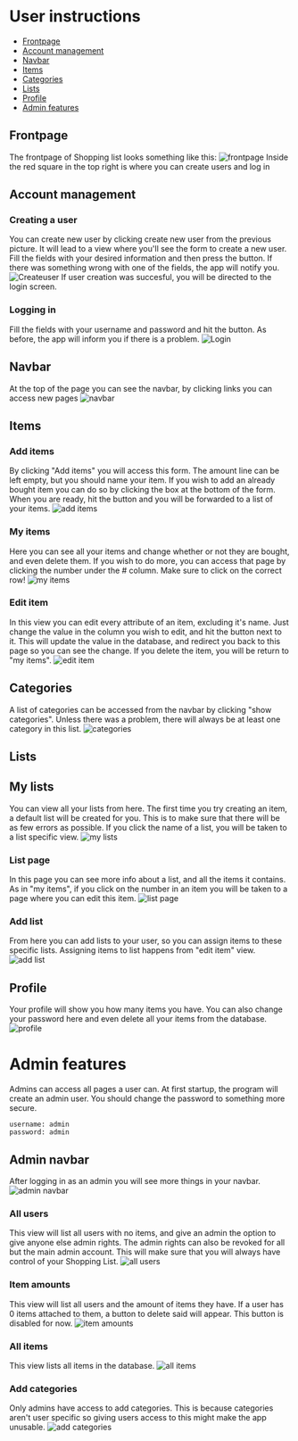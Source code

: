 # User instructions
 <!-- TOC depthFrom:2 depthTo:6 withLinks:1 updateOnSave:1 orderedList:0 -->
 - [Frontpage](#frontpage)
 - [Account management](#account_management)
 - [Navbar](#navbar)
 - [Items](#items)
 - [Categories](#categories)
 - [Lists](#lists)
 - [Profile](#profile)
 - [Admin features](#admin_features)
 <!-- /TOC -->
## Frontpage
The frontpage of Shopping list looks something like this:
![frontpage](https://github.com/lossitomatossi/ShoppingList/blob/master/documentation/Pictures/index.PNG)
Inside the red square in the top right is where you can create users and log in
## Account management
### Creating a user
You can create new user by clicking create new user from the previous picture. It will lead to a view where you'll see the form to create a new user. Fill the fields with your desired information and then press the button. If there was something wrong with one of the fields, the app will notify you.
![Createuser](https://github.com/lossitomatossi/ShoppingList/blob/master/documentation/Pictures/create%20user.PNG)
If user creation was succesful, you will be directed to the login screen.
### Logging in
Fill the fields with your username and password and hit the button. As before, the app will inform you if there is a problem.
![Login](https://github.com/lossitomatossi/ShoppingList/blob/master/documentation/Pictures/login.PNG)
## Navbar
At the top of the page you can see the navbar, by clicking links you can access new pages
![navbar](https://github.com/lossitomatossi/ShoppingList/blob/master/documentation/Pictures/user_navbar.PNG)
## Items
### Add items
By clicking "Add items" you will access this form. The amount line can be left empty, but you should name your item. If you wish to add an already bought item you can do so by clicking the box at the bottom of the form. When you are ready, hit the button and you will be forwarded to a list of your items.
![add items](https://github.com/lossitomatossi/ShoppingList/blob/master/documentation/Pictures/adding%20item.PNG)
### My items
Here you can see all your items and change whether or not they are bought, and even delete them. If you wish to do more, you can access that page by clicking the number under the # column. Make sure to click on the correct row!
![my items](https://github.com/lossitomatossi/ShoppingList/blob/master/documentation/Pictures/my%20items.PNG)
### Edit item
In this view you can edit every attribute of an item, excluding it's name. Just change the value in the column you wish to edit, and hit the button next to it. This will update the value in the database, and redirect you back to this page so you can see the change. If you delete the item, you will be return to "my items".
![edit item](https://github.com/lossitomatossi/ShoppingList/blob/master/documentation/Pictures/edit%20item.PNG)
## Categories
A list of categories can be accessed from the navbar by clicking "show categories". Unless there was a problem, there will always be at least one category in this list.
![categories](https://github.com/lossitomatossi/ShoppingList/blob/master/documentation/Pictures/categories.PNG)
## Lists
## My lists
You can view all your lists from here. The first time you try creating an item, a default list will be created for you. This is to make sure that there will be as few errors as possible. If you click the name of a list, you will be taken to a list specific view.
![my lists](https://github.com/lossitomatossi/ShoppingList/blob/master/documentation/Pictures/my%20lists.PNG)
### List page
In this page you can see more info about a list, and all the items it contains. As in "my items", if you click on the number in an item you will be taken to a page where you can edit this item.
![list page](https://github.com/lossitomatossi/ShoppingList/blob/master/documentation/Pictures/list_page.PNG)
### Add list
From here you can add lists to your user, so you can assign items to these specific lists. Assigning items to list happens from "edit item" view.
![add list](https://github.com/lossitomatossi/ShoppingList/blob/master/documentation/Pictures/add%20list.PNG)

## Profile
Your profile will show you how many items you have. You can also change your password here and even delete all your items from the database.
![profile](https://github.com/lossitomatossi/ShoppingList/blob/master/documentation/Pictures/profile.PNG)

# Admin features
Admins can access all pages a user can.
At first startup, the program will create an admin user. You should change the password to something more secure.
```
username: admin
password: admin
```
## Admin navbar
After logging in as an admin you will see more things in your navbar.
![admin navbar](https://github.com/lossitomatossi/ShoppingList/blob/master/documentation/Pictures/admin%20navbar.PNG)

### All users
This view will list all users with no items, and give an admin the option to give anyone else admin rights. The admin rights can also be revoked for all but the main admin account. This will make sure that you will always have control of your Shopping List.
![all users](https://github.com/lossitomatossi/ShoppingList/blob/master/documentation/Pictures/all%20users.PNG)

### Item amounts
This view will list all users and the amount of items they have. If a user has 0 items attached to them, a button to delete said will appear. This button is disabled for now.
![item amounts](https://github.com/lossitomatossi/ShoppingList/blob/master/documentation/Pictures/items%20amounts.PNG)

### All items
This view lists all items in the database.
![all items](https://github.com/lossitomatossi/ShoppingList/blob/master/documentation/Pictures/all%20items.PNG)

### Add categories
Only admins have access to add categories. This is because categories aren't user specific so giving users access to this might make the app unusable.
![add categories](https://github.com/lossitomatossi/ShoppingList/blob/master/documentation/Pictures/new%20category.PNG)
